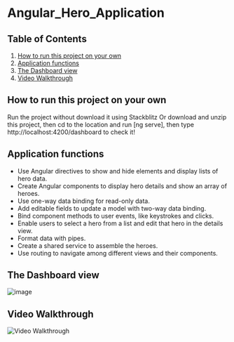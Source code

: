 # Angular_Hero_Application  
## Table of Contents
1. [How to run this project on your own](#How-to-run-this-project-on-your-own)
2. [Application functions](#Application-functions)
3. [The Dashboard view](#The-Dashboard-view)
4. [Video Walkthrough](#Video-Walkthrough)
## How to run this project on your own
Run the project without download it using Stackblitz
Or download and unzip this project, then cd to the location and run [ng serve], then type http://localhost:4200/dashboard to check it!

## Application functions
   - Use Angular directives to show and hide elements and display lists of hero data.
   - Create Angular components to display hero details and show an array of heroes.
   - Use one-way data binding for read-only data.
   - Add editable fields to update a model with two-way data binding.
   - Bind component methods to user events, like keystrokes and clicks.
   - Enable users to select a hero from a list and edit that hero in the details view.
   - Format data with pipes.
   - Create a shared service to assemble the heroes.
   - Use routing to navigate among different views and their components.
## The Dashboard view
![image](https://github.com/XiaoyangJin/Angular_Hero_Application/assets/90944062/709da6c7-b903-4426-868a-774d7ad34f63)

## Video Walkthrough
<img src='https://i.imgur.com/eXnlwlv.gif' title='Video Walkthrough' width='' alt='Video Walkthrough' />
